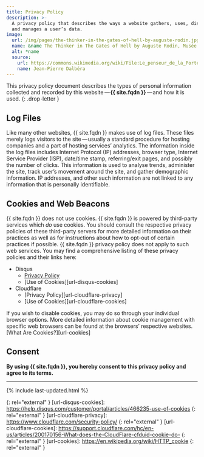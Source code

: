 ```yaml
---
title: Privacy Policy
description: >-
  A privacy policy that describes the ways a website gathers, uses, discloses,
  and manages a user’s data.
image:
  url: /img/pages/the-thinker-in-the-gates-of-hell-by-auguste-rodin.jpg
  name: &name The Thinker in The Gates of Hell by Auguste Rodin, Musée Rodin, Paris
  alt: *name
  source:
    url: https://commons.wikimedia.org/wiki/File:Le_penseur_de_la_Porte_de_lEnfer_(musée_Rodin)_(4528252054).jpg
    name: Jean-Pierre Dalbéra
---
```



This privacy policy document describes the types of personal information
collected and recorded by this
website&#8239;—&#8202;**{{ site.fqdn }}**&#8239;—&#8202;and how it is used.
{: .drop-letter }

## Log Files
Like many other websites, {{ site.fqdn }} makes use of log files. These files
merely logs visitors to the site&#8239;—&#8202;usually a standard procedure for
hosting companies and a part of hosting services’ analytics. The information
inside the log files includes Internet Protocol (IP) addresses, browser type,
Internet Service Provider (ISP), date/time stamp, referring/exit pages, and
possibly the number of clicks. This information is used to analyse trends,
administer the site, track user’s movement around the site, and gather
demographic information. IP addresses, and other such information are not
linked to any information that is personally identifiable.

## Cookies and Web Beacons
{{ site.fqdn }} does not use cookies. {{ site.fqdn }} is powered by third-party
services which *do* use cookies. You should consult the respective privacy
policies of these third-party servers for more detailed information on their
practices as well as for instructions about how to opt-out of certain
practices if possible. {{ site.fqdn }} privacy policy does not apply to such
web services. You may find a comprehensive listing of these privacy policies
and their links here:

* Disqus
  * [Privacy Policy][url-disqus-privacy]
  * [Use of Cookies][url-disqus-cookies]
* Cloudflare
  * [Privacy Policy][url-cloudflare-privacy]
  * [Use of Cookies][url-cloudflare-cookies]

If you wish to disable cookies, you may do so through your individual browser
options. More detailed information about cookie management with specific web
browsers can be found at the browsers’ respective websites.
[What Are Cookies?][url-cookies]

## Consent
**By using {{ site.fqdn }}, you hereby consent to this privacy policy and agree
to its terms.**

---

{% include last-updated.html %}

[url-disqus-privacy]: https://help.disqus.com/customer/portal/articles/466259-privacy-policy
{: rel="external" }
[url-disqus-cookies]: https://help.disqus.com/customer/portal/articles/466235-use-of-cookies
{: rel="external" }
[url-cloudflare-privacy]: https://www.cloudflare.com/security-policy/
{: rel="external" }
[url-cloudflare-cookies]: https://support.cloudflare.com/hc/en-us/articles/200170156-What-does-the-CloudFlare-cfduid-cookie-do-
{: rel="external" }
[url-cookies]: https://en.wikipedia.org/wiki/HTTP_cookie
{: rel="external" }

